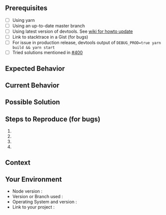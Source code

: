 <!--- Provide a general summary of the issue in the Title above -->

## Prerequisites

- [ ] Using yarn
- [ ] Using an up-to-date master branch
- [ ] Using latest version of devtools. See [wiki for howto update](https://github.com/stefanDeveloper/scrum-retroborad/wiki/DevTools)
- [ ] Link to stacktrace in a Gist (for bugs)
- [ ] For issue in production release, devtools output of `DEBUG_PROD=true yarn build && yarn start`
- [ ] Tried solutions mentioned in [#400](https://github.com/stefanDeveloper/scrum-retroborad/issues/400)

## Expected Behavior

<!--- If you're describing a bug, tell us what should happen -->
<!--- If you're suggesting a change/improvement, tell us how it should work -->

## Current Behavior

<!--- If describing a bug, tell us what happens instead of the expected behavior -->
<!--- If suggesting a change/improvement, explain the difference from current behavior -->

## Possible Solution

<!--- Not obligatory, but suggest a fix/reason for the bug, -->
<!--- or ideas how to implement the addition or change -->

## Steps to Reproduce (for bugs)

<!--- Provide a link to a live example, or an unambiguous set of steps to -->
<!--- reproduce this bug. Include code to reproduce, if relevant -->

1.

2.

3.

4.

## Context

<!--- How has this issue affected you? What are you trying to accomplish? -->
<!--- Did you make any changes to the app after cloning it? -->
<!--- Providing context helps us come up with a solution that is most useful in the real world -->

## Your Environment

<!--- Include as many relevant details about the environment you experienced the bug in -->

- Node version :
- Version or Branch used :
- Operating System and version :
- Link to your project :
